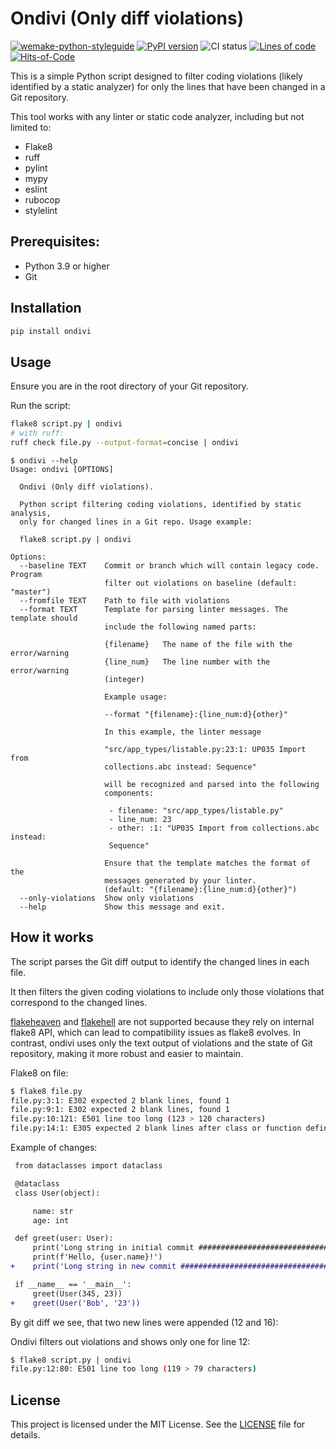 # Ondivi (Only diff violations)

[![wemake-python-styleguide](https://img.shields.io/badge/style-wemake-000000.svg)](https://github.com/wemake-services/wemake-python-styleguide)
[![PyPI version](https://badge.fury.io/py/ondivi.svg)](https://badge.fury.io/py/ondivi)
![CI status](https://github.com/blablatdinov/ondivi/actions/workflows/pr-check.yml/badge.svg?branch=master)
[![Lines of code](https://tokei.rs/b1/github/blablatdinov/ondivi)](https://github.com/XAMPPRocky/tokei_rs)
[![Hits-of-Code](https://hitsofcode.com/github/blablatdinov/ondivi)](https://hitsofcode.com/github/blablatdinov/quranbot-aiogram/view)

This is a simple Python script designed to filter coding violations (likely identified by a static analyzer) for only the lines that have been changed in a Git repository.

This tool works with any linter or static code analyzer, including but not limited to:

- Flake8
- ruff
- pylint
- mypy
- eslint
- rubocop
- stylelint

## Prerequisites:

- Python 3.9 or higher
- Git

## Installation

```bash
pip install ondivi
```

## Usage

Ensure you are in the root directory of your Git repository.

Run the script:

```bash
flake8 script.py | ondivi
# with ruff:
ruff check file.py --output-format=concise | ondivi
```

```
$ ondivi --help
Usage: ondivi [OPTIONS]

  Ondivi (Only diff violations).

  Python script filtering coding violations, identified by static analysis,
  only for changed lines in a Git repo. Usage example:

  flake8 script.py | ondivi

Options:
  --baseline TEXT    Commit or branch which will contain legacy code. Program
                     filter out violations on baseline (default: "master")
  --fromfile TEXT    Path to file with violations
  --format TEXT      Template for parsing linter messages. The template should
                     include the following named parts:

                     {filename}   The name of the file with the error/warning
                     {line_num}   The line number with the error/warning
                     (integer)

                     Example usage:

                     --format "{filename}:{line_num:d}{other}"

                     In this example, the linter message

                     "src/app_types/listable.py:23:1: UP035 Import from
                     collections.abc instead: Sequence"

                     will be recognized and parsed into the following
                     components:

                      - filename: "src/app_types/listable.py"
                      - line_num: 23
                      - other: :1: "UP035 Import from collections.abc instead:
                      Sequence"

                     Ensure that the template matches the format of the
                     messages generated by your linter.
                     (default: "{filename}:{line_num:d}{other}")
  --only-violations  Show only violations
  --help             Show this message and exit.
```

## How it works

The script parses the Git diff output to identify the changed lines in each file.

It then filters the given coding violations to include only those violations that correspond to the changed lines.

[flakeheaven](https://github.com/flakeheaven/flakeheaven) and [flakehell](https://github.com/flakehell/flakehell)
are not supported because they rely on internal flake8 API, which can lead to compatibility issues as flake8
evolves. In contrast, ondivi uses only the text output of violations and the state of Git repository, making
it more robust and easier to maintain.

Flake8 on file:

```bash
$ flake8 file.py
file.py:3:1: E302 expected 2 blank lines, found 1
file.py:9:1: E302 expected 2 blank lines, found 1
file.py:10:121: E501 line too long (123 > 120 characters)
file.py:14:1: E305 expected 2 blank lines after class or function definition, found 1
```

Example of changes:

```diff
 from dataclasses import dataclass

 @dataclass
 class User(object):

     name: str
     age: int

 def greet(user: User):
     print('Long string in initial commit ################################################################################')
     print(f'Hello, {user.name}!')
+    print('Long string in new commit ################################################################################')

 if __name__ == '__main__':
     greet(User(345, 23))
+    greet(User('Bob', '23'))
```

By git diff we see, that two new lines were appended (12 and 16):

Ondivi filters out violations and shows only one for line 12:

```bash
$ flake8 script.py | ondivi
file.py:12:80: E501 line too long (119 > 79 characters)
```

## License

This project is licensed under the MIT License. See the [LICENSE](./LICENSE) file for details.
